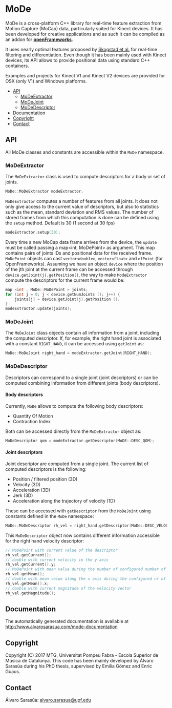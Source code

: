 # MoDe

MoDe is a cross-platform C++ library for real-time feature extraction from Motion Capture (MoCap) data, particularly suited for Kinect devices. It has been developed for creative applications and as such it can be compiled as an addon for [**openFrameworks**](https://openframeworks.cc).

It uses nearly optimal features proposed by [Skogstad et al.](http://www.uio.no/english/research/groups/fourms/projects/sma/subprojects/mocapfilters/) for real-time filtering and differentiation. Even though it has been mainly used with Kinect devices, its API allows to provide positional data using standard C++ containers.

Examples and projects for Kinect V1 and Kinect V2 devices are provided for OSX (only V1) and Windows platforms.

<!-- MarkdownTOC autolink="true" autoanchor="true" bracket="round"-->

- [API](#api)
    - [MoDeExtractor](#modeextractor)
    - [MoDeJoint](#modejoint)
    - [MoDeDescriptor](#modedescriptor)
- [Documentation](#documentation)
- [Copyright](#copyright)
- [Contact](#contact)

<!-- /MarkdownTOC -->


<a name="api"></a>
## API

All MoDe classes and constants are accessible within the `MoDe` namespace. 

<a name="modeextractor"></a>
### MoDeExtractor

The `MoDeExtractor` class is used to compute descriptors for a body or set of joints. 

```cpp
MoDe::MoDeExtractor modeExtractor;
```

`MoDeExtractor` computes a number of features from all joints. It does not only give access to the current value of descriptors, but also to statistics such as the mean, standard deviation and RMS values. The number of stored frames from which this computation is done can be defined using the `setup` method. Default is 30 (1 second at 30 fps)

```cpp
modeExtractor.setup(30); 
```

Every time a new MoCap data frame arrives from the device, the `update` must be called passing a map<int, MoDePoint> as argument. This map contains pairs of joints IDs and positional data for the received frame. `MoDePoint` objects can cast `vector<double>`, `vector<float>` and `ofPoint` (for OpenFrameworks). Assuming we have an object `device` where the position of the jth joint at the current frame can be accessed through `device.getJoint(j).getPosition()`, the way to make `ModeExtractor` compute the descriptors for the current frame would be:

```cpp
map <int , MoDe::MoDePoint > joints;
for (int j = 0; j < device.getNumJoints (); j++) {
    joints[j] = device.getJoint(j).getPosition ();
}
modeExtractor.update(joints);
```

<a name="modejoint"></a>
### MoDeJoint
The `MoDeJoint` class objects contain all information from a joint, including the computed descriptor. If, for example, the right hand joint is associated with a constant `RIGHT_HAND`, it can be accessed using `getJoint` as:

```cpp
MoDe::MoDeJoint right_hand = modeExtractor.getJoint(RIGHT_HAND);
```

<a name="modedescriptor"></a>
### MoDeDescriptor
Descriptors can correspond to a single joint (joint descriptors) or can be computed combining information from different joints (body descriptors).

<a name="body-descriptors"></a>
#### Body descriptors
Currently, `MoDe` allows to compute the following body descriptors:

* Quantity Of Motion
* Contraction Index

Both can be accessed directly from the `MoDeExtractor` object as:

```cpp
MoDeDescriptor qom = modeExtractor.getDescriptor(MoDE::DESC_QOM);
```

<a name=""></a>
<a name="joint-descriptors"></a>
#### Joint descriptors
Joint descriptor are computed from a single joint. The current list of computed descriptors is the following:
* Position / filtered position (3D)
* Velocity (3D)
* Acceleration (3D)
* Jerk (3D)
* Acceleration along the trajectory of velocity (1D)

These can be accessed with `getDescriptor` from the `MoDeJoint` using constants defined in the `MoDe` namespace:

```cpp
MoDe::MoDeDescriptor rh_vel = right_hand.getDescriptor(MoDe::DESC_VELOCITY);
```

This ```MoDeDescriptor``` object now contains different information accessible for the right hand velocity descriptor:

```cpp
// MoDePoint with current value of the descriptor
rh_vel.getCurrent();
// double with current velocity in the y axis
rh_vel.getCurrent().y;
// MoDePoint with mean value during the number of configured number of frames
rh_vel.getMean(); 
// double with mean value along the x axis during the configured nr of frames
rh_vel.getMean().x; 
// double with current magnitude of the velocity vector
rh_vel.getMagnitude(); 
```

<a name="documentation"></a>
## Documentation
The automatically generated documentation is available at http://www.alvarosarasua.com/mode-documentation 

<a name="copyright"></a>
## Copyright
Copyright (C) 2017 MTG, Universitat Pompeu Fabra - Escola Superior de Música de Catalunya.
This code has been mainly developed by Álvaro Sarasúa during his PhD thesis, supervised by Emilia Gómez and Enric Guaus. 

<a name="contact"></a>
## Contact
Álvaro Sarasúa: [alvaro.sarasua@upf.edu](mailto:alvarosarasua@upf.edu)

